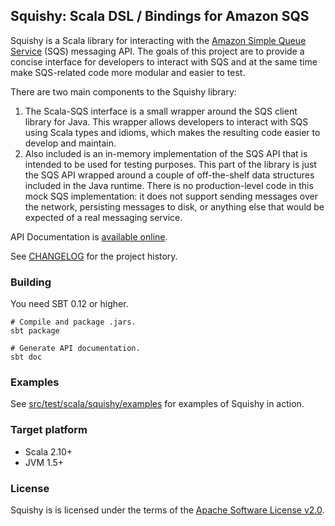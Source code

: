 Squishy: Scala DSL / Bindings for Amazon SQS
--------------------------------------------

Squishy is a Scala library for interacting with the [Amazon Simple Queue Service](http://aws.amazon.com/sqs/) (SQS)
messaging API. The goals of this project are to provide a concise interface for developers to interact with SQS and at
the same time make SQS-related code more modular and easier to test.

There are two main components to the Squishy library:

 1. The Scala-SQS interface is a small wrapper around the SQS client library for Java. This wrapper allows developers to
    interact with SQS using Scala types and idioms, which makes the resulting code easier to develop and maintain.
 2. Also included is an in-memory implementation of the SQS API that is intended to be used for testing purposes. This
    part of the library is just the SQS API wrapped around a couple of off-the-shelf data structures included in the
    Java runtime. There is no production-level code in this mock SQS implementation: it does not support sending
    messages over the network, persisting messages to disk, or anything else that would be expected of a real messaging
    service.
    
API Documentation is [available online](http://lpryor.github.io/squishy/#squishy.package).

See [CHANGELOG](CHANGELOG) for the project history.

### Building ###

You need SBT 0.12 or higher.

    # Compile and package .jars.
    sbt package

    # Generate API documentation.
    sbt doc

### Examples ###

See [src/test/scala/squishy/examples](src/test/scala/squishy/examples) for examples of Squishy in action.

### Target platform ###

* Scala 2.10+
* JVM 1.5+

### License ###

Squishy is is licensed under the terms of the
[Apache Software License v2.0](http://www.apache.org/licenses/LICENSE-2.0.html).

